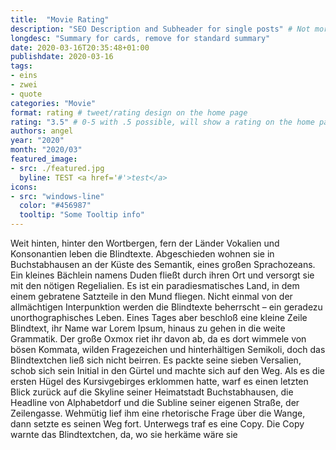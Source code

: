 ```yaml
---
title:  "Movie Rating"
description: "SEO Description and Subheader for single posts" # Not more than 160 characters!
longdesc: "Summary for cards, remove for standard summary"
date: 2020-03-16T20:35:48+01:00
publishdate: 2020-03-16
tags:
- eins
- zwei
- quote
categories: "Movie"
format: rating # tweet/rating design on the home page
rating: "3.5" # 0-5 with .5 possible, will show a rating on the home page
authors: angel
year: "2020"
month: "2020/03"
featured_image:
- src: ./featured.jpg
  byline: TEST <a href='#'>test</a>
icons:
- src: "windows-line"
  color: "#456987"
  tooltip: "Some Tooltip info"
---
```


Weit hinten, hinter den Wortbergen, fern der Länder Vokalien und Konsonantien leben die Blindtexte. Abgeschieden wohnen sie in Buchstabhausen an der Küste des Semantik, eines großen Sprachozeans. Ein kleines Bächlein namens Duden fließt durch ihren Ort und versorgt sie mit den nötigen Regelialien. Es ist ein paradiesmatisches Land, in dem einem gebratene Satzteile in den Mund fliegen. Nicht einmal von der allmächtigen Interpunktion werden die Blindtexte beherrscht – ein geradezu unorthographisches Leben. Eines Tages aber beschloß eine kleine Zeile Blindtext, ihr Name war Lorem Ipsum, hinaus zu gehen in die weite Grammatik. Der große Oxmox riet ihr davon ab, da es dort wimmele von bösen Kommata, wilden Fragezeichen und hinterhältigen Semikoli, doch das Blindtextchen ließ sich nicht beirren. Es packte seine sieben Versalien, schob sich sein Initial in den Gürtel und machte sich auf den Weg. Als es die ersten Hügel des Kursivgebirges erklommen hatte, warf es einen letzten Blick zurück auf die Skyline seiner Heimatstadt Buchstabhausen, die Headline von Alphabetdorf und die Subline seiner eigenen Straße, der Zeilengasse. Wehmütig lief ihm eine rhetorische Frage über die Wange, dann setzte es seinen Weg fort. Unterwegs traf es eine Copy. Die Copy warnte das Blindtextchen, da, wo sie herkäme wäre sie 